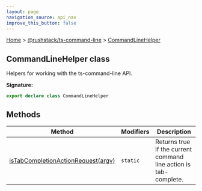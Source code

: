 ```yaml
---
layout: page
navigation_source: api_nav
improve_this_button: false
---
```



[Home](./index.md) &gt; [@rushstack/ts-command-line](./ts-command-line.md) &gt; [CommandLineHelper](./ts-command-line.commandlinehelper.md)

## CommandLineHelper class

Helpers for working with the ts-command-line API.

<b>Signature:</b>

```typescript
export declare class CommandLineHelper
```

## Methods

|  Method | Modifiers | Description |
|  --- | --- | --- |
|  [isTabCompletionActionRequest(argv)](./ts-command-line.commandlinehelper.istabcompletionactionrequest.md) | <code>static</code> | Returns true if the current command line action is tab-complete. |
